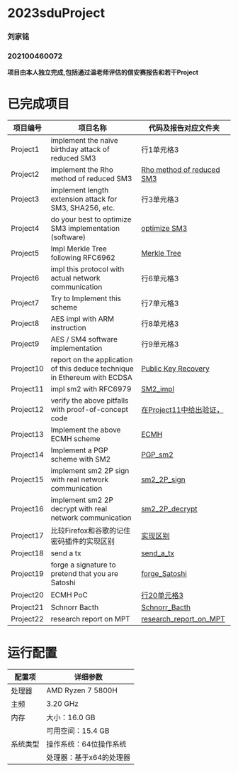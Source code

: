 # 2023sduProject
### 刘家铭
### 202100460072
**项目由本人独立完成,包括通过温老师评估的信安赛报告和若干Project**

# 已完成项目
| 项目编号     | 项目名称      | 代码及报告对应文件夹   |
| ------ | ------ | ------  |
| Project1 | implement the naïve birthday attack of reduced SM3 |  行1单元格3 |
| Project2 | implement the Rho method of reduced SM3 |  [Rho method of reduced SM3](https://github.com/Ljm200301/2023sdu/edit/main/Project2) |
| Project3 | implement length extension attack for SM3, SHA256, etc. | 行3单元格3 |
| Project4 | do your best to optimize SM3 implementation (software) |   [optimize SM3](https://github.com/Ljm200301/2023sdu/edit/main/Project4) |
| Project5 | Impl Merkle Tree following RFC6962 |   [Merkle Tree](https://github.com/Ljm200301/2023sdu/edit/main/Project5) |
| Project6 | impl this protocol with actual network communication  |   行6单元格3 |
| Project7 | Try to Implement this scheme |   行7单元格3 |
| Project8 | AES impl with ARM instruction  |   行8单元格3 |
| Project9 | AES / SM4 software implementation|   行9单元格3 |
| Project10 | report on the application of this deduce technique in Ethereum with ECDSA |   [Public Key Recovery](https://github.com/Ljm200301/2023sdu/edit/main/Project9) |
| Project11 | impl sm2 with RFC6979|   [SM2_impl](https://github.com/Ljm200301/2023sdu/edit/main/Project11) |
| Project12 | verify the above pitfalls with proof-of-concept code  |   [在Project11中给出验证，](https://github.com/Ljm200301/2023sdu/edit/main/Project12) |
| Project13 | Implement the above ECMH scheme |   [ECMH](https://github.com/Ljm200301/2023sdu/edit/main/Project13) |
| Project14 | Implement a PGP scheme with SM2 |   [PGP_sm2](https://github.com/Ljm200301/2023sdu/edit/main/Project14) |
| Project15 | implement sm2 2P sign with real network communication  |   [sm2_2P_sign](https://github.com/Ljm200301/2023sdu/edit/main/Project15) |
| Project16 | implement sm2 2P decrypt with real network communication|   [sm2_2P_decrypt](https://github.com/Ljm200301/2023sdu/edit/main/Project16) |
| Project17| 比较Firefox和谷歌的记住密码插件的实现区别 |   [实现区别](https://github.com/Ljm200301/2023sdu/edit/main/Project17) |
| Project18 | send a tx |   [send_a_tx](https://github.com/Ljm200301/2023sdu/edit/main/Project18) |
| Project19 | forge a signature to pretend that you are Satoshi |   [forge_Satoshi](https://github.com/Ljm200301/2023sdu/edit/main/Project19) |
| Project20 | ECMH PoC |   [行20单元格3](https://github.com/Ljm200301/2023sdu/blob/main/Project13/README.md) |
| Project21 | Schnorr Bacth |   [Schnorr_Bacth](https://github.com/Ljm200301/2023sdu/edit/main/Project21) |
| Project22 | research report on MPT |   [research_report_on_MPT](https://github.com/Ljm200301/2023sdu/edit/main/Project22) |
# 运行配置
| 配置项 | 详细参数                  |
| ------ | ------------------------ |
| 处理器 | AMD Ryzen 7 5800H        |
| 主频   | 3.20 GHz                 |
| 内存   | 大小：16.0 GB           |
|        | 可用空间：15.4 GB       |
| 系统类型 | 操作系统：64位操作系统 |
|         | 处理器：基于x64的处理器 |
